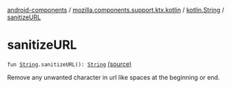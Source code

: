[android-components](../../index.md) / [mozilla.components.support.ktx.kotlin](../index.md) / [kotlin.String](index.md) / [sanitizeURL](./sanitize-u-r-l.md)

# sanitizeURL

`fun `[`String`](https://kotlinlang.org/api/latest/jvm/stdlib/kotlin/-string/index.html)`.sanitizeURL(): `[`String`](https://kotlinlang.org/api/latest/jvm/stdlib/kotlin/-string/index.html) [(source)](https://github.com/mozilla-mobile/android-components/blob/master/components/support/ktx/src/main/java/mozilla/components/support/ktx/kotlin/String.kt#L140)

Remove any unwanted character in url like spaces at the beginning or end.

